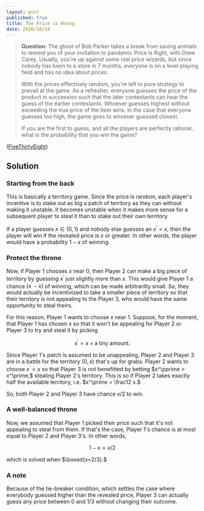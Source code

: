 ```yaml
---
layout: post
published: true
title: The Price is Wrong
date: 2020/10/18
---
```


>**Question**: The ghost of Bob Parker takes a break from saving animals to remind you of your invitation to pandemic Price is Right, with Drew Carey. Usually, you're up against some real price wizards, but since nobody has been to a store in $7$ months, everyone is on a level playing field and has no idea about prices. 
>
>With the prices effectively random, you're left to pure strategy to prevail at the game. As a refresher, everyone guesses the price of the product in succession such that the later contestants can hear the guess of the earlier contestants. Whoever guesses highest without exceeding the true price of the item wins. In the case that everyone guesses too high, the game goes to whoever guessed closest. 
>
>If you are the first to guess, and all the players are perfectly rational, what is the probability that you win the game?

<!--more-->

([FiveThirtyEight](https://fivethirtyeight.com/features/is-the-price-right/))

## Solution

### Starting from the back

This is basically a territory game. Since the price is random, each player's incentive is to stake out as big a patch of territory as they can without making it unstable. It becomes unstable when it makes more sense for a subsequent player to steal it than to stake out their own territory.

If a player guesses $x \in \left(0, 1\right)$ and nobody else guesses an $x^\prime > x,$ then the player will win if the revealed price is $x$ or greater. In other words, the player would have a probability $1-x$ of winning.

### Protect the throne

Now, if Player 1 chooses $x$ near $0,$ then Player 2 can make a big piece of territory by guessing $x^\prime$ just slightly more than $x.$ This would give Player 1 a chance $\left(x^\prime-x\right)$ of winning, which can be made arbitrarilty small. So, they would actually be incentivized to take a smaller piece of territory so that their territory is not appealing to the Player 3, who would have the same opportunity to steal theirs. 

For this reason, Player 1 wants to choose $x$ near $1$. Suppose, for the moment, that Player 1 has chosen $x$ so that it won't be appealing for Player 2 or Player 3 to try and steal it by picking 

$$x^\prime = x + \text{a tiny amount}.$$

Since Player 1's patch is assumed to be unappealing, Player 2 and Player 3 are in a battle for the territory $\left(0,x\right)$ that's up for grabs. Player 2 wants to choose $x^\prime < x$ so that Player 3 is not benefitted by betting $x^\pprime > x^\prime,$ stealing Player 2's territory. This is so if Player 2 takes exactly half the available territory, i.e. $x^\prime = \frac12 x.$ 

So, both Player 2 and Player 3 have chance $x/2$ to win. 

### A well-balanced throne

Now, we assumed that Player 1 picked their price such that it's not appealing to steal from them. If that's the case, Player 1's chance is at most equal to Player 2 and Player 3's. In other words,

$$1-x = x/2$$

which is solved when $\boxed{x=2/3}.$

### A note

Because of the tie-breaker condition, which settles the case where everybody guessed higher than the revealed price, Player 3 can actually guess any price between $0$ and $1/3$ without changing their outcome. 


<br>

